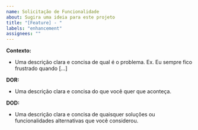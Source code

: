 ```yaml
---
name: Solicitação de Funcionalidade
about: Sugira uma ideia para este projeto
title: "[Feature] - "
labels: "enhancement"
assignees: ""
---
```


**Contexto:**

- Uma descrição clara e concisa de qual é o problema. Ex. Eu sempre fico frustrado quando [...]

**DOR:**

- Uma descrição clara e concisa do que você quer que aconteça.

**DOD:**

- Uma descrição clara e concisa de quaisquer soluções ou funcionalidades alternativas que você considerou.
